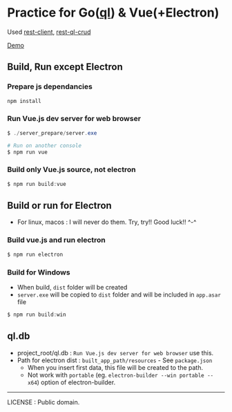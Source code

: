 # Practice for Go([ql](https://github.com/cznic/ql)) & Vue(+Electron)

Used [rest-client](https://github.com/practice-golang/rest-client), [rest-ql-crud](https://github.com/practice-golang/rest-ql-crud)

[Demo](https://www.dropbox.com/s/7o9cv2zfnobrvkm/ElectronVue-0.0.2-win.zip?dl=1)  

## Build, Run except Electron
### Prepare js dependancies
```powershell
npm install
```

### Run Vue.js dev server for web browser
```powershell
$ ./server_prepare/server.exe

# Run on another console
$ npm run vue
```

### Build only Vue.js source, not electron
```powershell
$ npm run build:vue
```

## Build or run for Electron
* For linux, macos : I will never do them. Try, try!! Good luck!! ^-^

### Build vue.js and run electron
```powershell
$ npm run electron
```

### Build for Windows
* When build, `dist` folder will be created
* `server.exe` will be copied to `dist` folder and will be included in `app.asar` file
```powershell
$ npm run build:win
```

## ql.db
* project_root/ql.db : `Run Vue.js dev server for web browser` use this.
* Path for electron dist : `built_app_path/resources` - See `package.json`
    * When you insert first data, this file will be created to the path.
    * Not work with `portable` (eg. `electron-builder --win portable --x64`) option of electron-builder.

----
LICENSE : Public domain.
